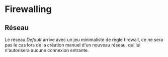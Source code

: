 # Firewalling

## Réseau

Le réseau *Default* arrive avec un jeu minimaliste de règle firewall, ce ne sera pas le cas lors de la création manuel d'un nouveau réseau, qui lui n'autorisera aucune connexion entrante.  
